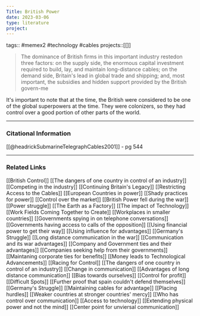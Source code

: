 ```yaml
---
Title: British Power
date: 2023-03-06
type: literature
project:
---
```

tags:: #memex2 #technology #cables 
projects::[[]]

> The dominance of British firms in this important industry restedon three factors: on the supply side, the enormous capital investment required to build, lay, and maintain long-distance cables; on the demand side, Britain's lead in global trade and shipping; and, most important, the subsidies and hidden support provided by the British govern-me

It's important to note that at the time, the British were considered to be one of the global superpowers at the time. They were colonizers, so they had control over a good portion of other parts of the world.

---
### Citational Information

[[@headrickSubmarineTelegraphCables2001]] - pg 544

---

### Related Links

[[British Control]]
[[The dangers of one country in control of an industry]]
[[Competing in the industry]]
[[Continuing Britain's Legacy]]
[[Restricting Access to the Cables]]
[[European Countries in power]]
[[Shady practices for power]]
[[Control over the market]]
[[British Power fell during the war]]
[[Power struggle]]
[[The Earth as a Factory]]
[[The impact of Technology]]
[[Work Fields Coming Together to Create]]
[[Workplaces in smaller countries]]
[[Governments spying in on telephone conversations]]
[[Governments having access to calls of the opposition]]
[[Using financial power to get their way]]
[[Using influence for advantages]]
[[Germany's Struggle]]
[[Long distance communication in the war]]
[[Communication and its war advantages]]
[[Company and Government ties and their advantages]]
[[Companies seeking help from their governments]]
[[Maintaning corporate ties for benefits]]
[[Money leads to Technological Advancements]]
[[Racing for Control]]
[[The dangers of one country in control of an industry]]
[[Change in communication]]
[[Advantages of long distance communication]]
[[Bias towards ourselves]]
[[Control for profit]]
[[Difficult Spots]]
[[Further proof that spain couldn't defend themselves]]
[[Germany's Struggle]]
[[Maintaining cables for advantage]]
[[Placing hurdles]]
[[Weaker countries at stronger countries' mercy]]
[[Who has control over communication]]
[[Access to technology]]
[[Extending physical power and not the mind]]
[[Center point for unviersal communication]]